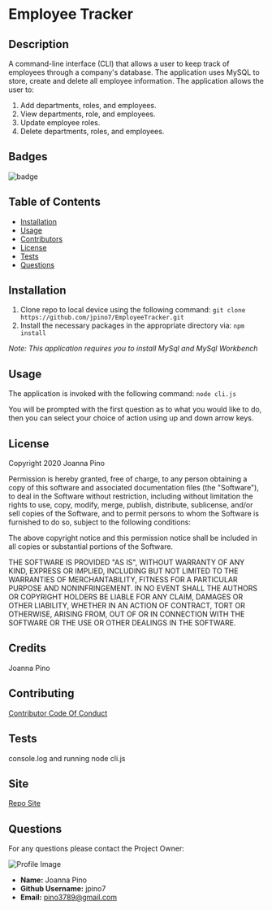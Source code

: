 
# Employee Tracker

## Description
A command-line interface (CLI) that allows a user to keep track of employees through a company's database. The application uses MySQL to store, create and delete all employee information.
The application allows the user to: 
1. Add departments, roles, and employees. 
2. View departments, role, and employees. 
3. Update employee roles. 
4. Delete departments, roles, and employees.  

## Badges
![badge](https://img.shields.io/github/languages/top/jpino7/READMEgenerator)

## Table of Contents
- [Installation](#installation)
- [Usage](#usage)
- [Contributors](#contributing)
- [License](#license)
- [Tests](#tests)
- [Questions](#questions)

## Installation
1. Clone repo to local device using the following command: ``` git clone https://github.com/jpino7/EmployeeTracker.git ```
2. Install the necessary packages in the appropriate directory via: ``` npm install ```

*Note: This application requires you to install MySql and MySql Workbench*

## Usage
The application is invoked with the following command: ``` node cli.js ```

You will be prompted with the first question as to what you would like to do, then you can select your choice of action using up and down arrow keys.

## License
Copyright 2020 Joanna Pino

Permission is hereby granted, free of charge, to any person obtaining a copy of this software and associated documentation files (the "Software"), to deal in the Software without restriction, including without limitation the rights to use, copy, modify, merge, publish, distribute, sublicense, and/or sell copies of the Software, and to permit persons to whom the Software is furnished to do so, subject to the following conditions:

The above copyright notice and this permission notice shall be included in all copies or substantial portions of the Software.

THE SOFTWARE IS PROVIDED "AS IS", WITHOUT WARRANTY OF ANY KIND, EXPRESS OR IMPLIED, INCLUDING BUT NOT LIMITED TO THE WARRANTIES OF MERCHANTABILITY, FITNESS FOR A PARTICULAR PURPOSE AND NONINFRINGEMENT. IN NO EVENT SHALL THE AUTHORS OR COPYRIGHT HOLDERS BE LIABLE FOR ANY CLAIM, DAMAGES OR OTHER LIABILITY, WHETHER IN AN ACTION OF CONTRACT, TORT OR OTHERWISE, ARISING FROM, OUT OF OR IN CONNECTION WITH THE SOFTWARE OR THE USE OR OTHER DEALINGS IN THE SOFTWARE.

## Credits
Joanna Pino

## Contributing
[Contributor Code Of Conduct](https://www.contributor-covenant.org/version/2/0/code_of_conduct/)

## Tests
console.log and running node cli.js

## Site
[Repo Site](https://github.com/jpino7/EmployeeTracker)

## Questions
For any questions please contact the Project Owner: 

![Profile Image](https://avatars3.githubusercontent.com/u/59301610?v=4)

- **Name:** Joanna Pino
- **Github Username:** jpino7
- **Email:** pino3789@gmail.com

